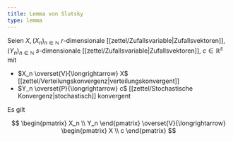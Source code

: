 ```yaml
---
title: Lemma von Slutsky
type: lemma
---
```


Seien $X, (X_n)_{n \in \mathbb{N}}$ $r$-dimensionale [[zettel/Zufallsvariable|Zufallsvektoren]], $(Y_n)_{n \in \mathbb{N}}$ $s$-dimensionale
[[zettel/Zufallsvariable|Zufallsvektoren]], $c \in \mathbb{R}^s$ mit
- $X_n \overset{V}{\longrightarrow} X$ [[zettel/Verteilungskonvergenz|verteilungskonvergent]]
- $Y_n \overset{P}{\longrightarrow} c$ [[zettel/Stochastische Konvergenz|stochastisch]] konvergent

Es gilt

$$
	\begin{pmatrix}
		X_n \\
		Y_n
	\end{pmatrix} \overset{V}{\longrightarrow} \begin{pmatrix}
		X \\
		c
	\end{pmatrix}
$$